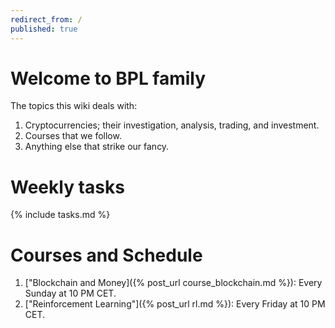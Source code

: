 ```yaml
---
redirect_from: /
published: true
---
```


# Welcome to BPL family

The topics this wiki deals with:
1. Cryptocurrencies; their investigation, analysis, trading, and investment.
2. Courses that we follow.
3. Anything else that strike our fancy.

# Weekly tasks

{% include tasks.md %}

# Courses and Schedule

1. ["Blockchain and Money]({% post_url course_blockchain.md %}): Every Sunday at 10 PM CET.
2. ["Reinforcement Learning"]({% post_url rl.md %}): Every Friday at 10 PM CET.
